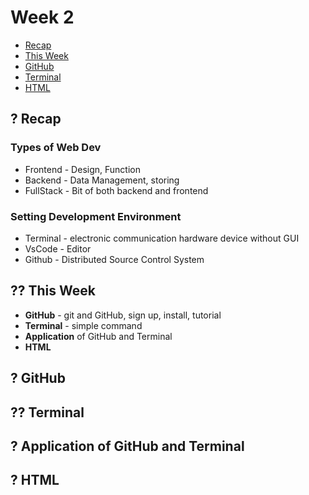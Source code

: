 # Week 2

- [Recap]()
- [This Week]()
- [GitHub]()
- [Terminal]()
- [HTML]()

## ? Recap
### Types of Web Dev
- Frontend - Design, Function
- Backend - Data Management, storing
- FullStack - Bit of both backend and frontend

### Setting Development Environment
- Terminal - electronic communication hardware device without GUI
- VsCode - Editor
- Github - Distributed Source Control System

## ?? This Week
- **GitHub** - git and GitHub, sign up, install, tutorial
- **Terminal** - simple command
- **Application** of GitHub and Terminal
- **HTML**

## ? GitHub

## ?? Terminal

## ? Application of GitHub and Terminal

## ? HTML





